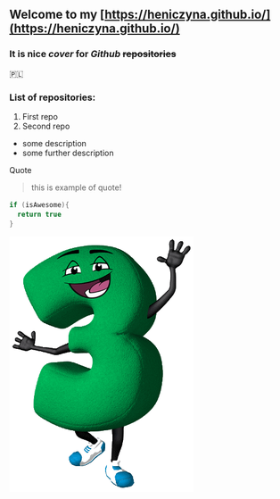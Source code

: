 ## Welcome to my [https://heniczyna.github.io/](https://heniczyna.github.io/)

### It is nice *cover* for *Github* ~~repositories~~

:poland:

### List of repositories:
1. First repo
2. Second repo
  * some description
  * some further description

Quote
> this is example of quote!

```C
if (isAwesome){
  return true
}
```

![Example image](/images/n3.png)
